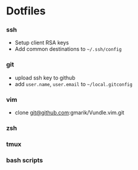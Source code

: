 Dotfiles
=========

### ssh
- Setup client RSA keys
- Add common destinations to `~/.ssh/config`

### git
- upload ssh key to github
- add `user.name`, `user.email` to `~/local.gitconfig`

### vim
- clone git@github.com:gmarik/Vundle.vim.git

### zsh
### tmux
### bash scripts
